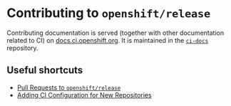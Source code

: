 # Contributing to `openshift/release`

Contributing documentation is served (together
with other documentation related to CI) on [docs.ci.openshift.org][docs].
It is maintained in the [`ci-docs`][ci-docs] repository.

## Useful shortcuts

- [Pull Requests to `openshift/release`][contrib]
- [Adding CI Configuration for New Repositories][onboard]

[contrib]: https://docs.ci.openshift.org/docs/how-tos/contributing-openshift-release/
[onboard]: https://docs.ci.openshift.org/docs/how-tos/onboarding-a-new-component/
[ci-docs]: https://github.com/openshift/ci-docs
[docs]: https://docs.ci.openshift.org/

